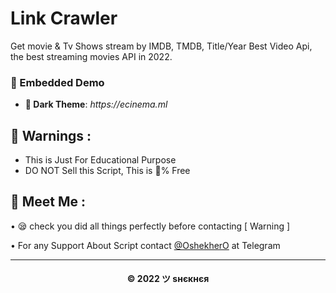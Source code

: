 # Link Crawler

Get movie & Tv Shows stream by IMDB, TMDB, Title/Year Best Video Api, the best streaming movies API in 2022.

### 🙈 Embedded Demo

- **🖤 Dark Theme**: _https://ecinema.ml_

## 🚸 Warnings :

- This is Just For Educational Purpose
- DO NOT Sell this Script, This is 💯% Free

## 🤗 Meet Me :

• 😪 check you did all things perfectly before contacting [ Warning ] <br>

• For any Support About Script contact [@OshekherO](https://t.me/OshekherO) at Telegram <br>

---
<h4 align='center'>© 2022 ツ ѕнєкнєя</h4>

<!-- DO NOT REMOVE THIS CREDIT 🤬 🤬 -->

